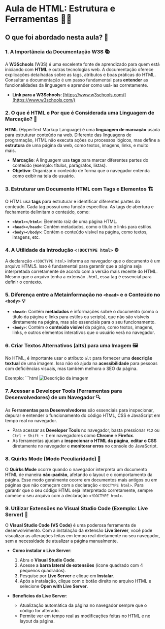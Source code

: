 # Aula de HTML: Estrutura e Ferramentas 🔧🌐

## O que foi abordado nesta aula? 📝

### 1. A Importância da Documentação W3S 📚
A **W3Schools** (W3S) é uma excelente fonte de aprendizado para quem está iniciando com **HTML** e outras tecnologias web. A documentação oferece explicações detalhadas sobre as tags, atributos e boas práticas do HTML. Consultar a documentação é um passo fundamental para **entender** as funcionalidades da linguagem e aprender como usá-las corretamente.

- **Link para a W3Schools**: [https://www.w3schools.com/](https://www.w3schools.com/)

### 2. O que é HTML e Por que é Considerada uma Linguagem de Marcação? 🤔
**HTML** (HyperText Markup Language) é uma **linguagem de marcação** usada para estruturar conteúdo na web. Diferente das linguagens de programação, HTML não executa ações ou processos lógicos, mas define a **estrutura** de uma página da web, como textos, imagens, links, e muito mais.

- **Marcação**: A linguagem usa **tags** para marcar diferentes partes do conteúdo (exemplo: títulos, parágrafos, listas).
- **Objetivo**: Organizar o conteúdo de forma que o navegador entenda como exibir na tela do usuário.

### 3. Estruturar um Documento HTML com Tags e Elementos 🏗️
O HTML usa **tags** para estruturar e identificar diferentes partes do conteúdo. Cada tag possui uma função específica. As tags de abertura e fechamento delimitam o conteúdo, como:

- **`<html></html>`**: Elemento raiz de uma página HTML.
- **`<head></head>`**: Contém metadados, como o título e links para estilos.
- **`<body></body>`**: Contém o conteúdo visível na página, como textos, imagens, etc.

### 4. A Utilidade da Introdução `<!DOCTYPE html>` ⚙️
A declaração `<!DOCTYPE html>` informa ao navegador que o documento é um arquivo HTML5. Isso é fundamental para garantir que a página seja interpretada corretamente de acordo com a versão mais recente do HTML. Mesmo que o arquivo tenha a extensão `.html`, essa tag é essencial para definir o contexto.

### 5. Diferença entre a Metainformação no `<head>` e o Conteúdo no `<body>` 💡
- **`<head>`**: Contém **metadados** e informações sobre o documento (como o título da página e links para estilos ou scripts), que não são visíveis diretamente na página, mas são essenciais para o seu funcionamento.
- **`<body>`**: Contém o **conteúdo visível** da página, como textos, imagens, links, e outros elementos interativos que o usuário verá no navegador.

### 6. Criar Textos Alternativos (alts) para uma Imagem 🖼️
No HTML, é importante usar o atributo `alt` para fornecer uma **descrição textual** de uma imagem. Isso não só ajuda na **acessibilidade** para pessoas com deficiências visuais, mas também melhora o SEO da página.

Exemplo:
´´´html
<img src="imagem.jpg" alt="Descrição da imagem">

### 7. Acessar a Developer Tools (Ferramentas para Desenvolvedores) de um Navegador 🔍
As **Ferramentas para Desenvolvedores** são essenciais para inspecionar, depurar e entender o funcionamento do código HTML, CSS e JavaScript em tempo real no navegador.

- Para acessar as **Developer Tools** no navegador, basta pressionar `F12` ou `Ctrl + Shift + I` em navegadores como **Chrome** e **Firefox**.
- As ferramentas ajudam a **inspecionar o HTML da página**, **editar o CSS** diretamente no navegador e **monitorar erros** no console do JavaScript.

### 8. Quirks Mode (Modo Peculiaridade) 🤖
O **Quirks Mode** ocorre quando o navegador interpreta um documento HTML de maneira **não-padrão**, afetando o layout e o comportamento da página. Esse modo geralmente ocorre em documentos mais antigos ou em páginas que não começam com a declaração `<!DOCTYPE html>`. Para garantir que o seu código HTML seja interpretado corretamente, sempre comece o seu arquivo com a declaração `<!DOCTYPE html>`.

### 9. Utilizar Extensões no Visual Studio Code (Exemplo: Live Server) 🔌
O **Visual Studio Code (VS Code)** é uma poderosa ferramenta de desenvolvimento. Com a instalação da extensão **Live Server**, você pode visualizar as alterações feitas em tempo real diretamente no seu navegador, sem a necessidade de atualizar a página manualmente.

- **Como instalar o Live Server**:
  1. Abra o **Visual Studio Code**.
  2. Acesse a **barra lateral de extensões** (ícone quadrado com 4 pequenos quadrados).
  3. Pesquise por **Live Server** e clique em **Instalar**.
  4. Após a instalação, clique com o botão direito no arquivo HTML e selecione **Open with Live Server**.

- **Benefícios do Live Server**:
  - Atualização automática da página no navegador sempre que o código for alterado.
  - Permite ver em tempo real as modificações feitas no HTML e no layout da página.
